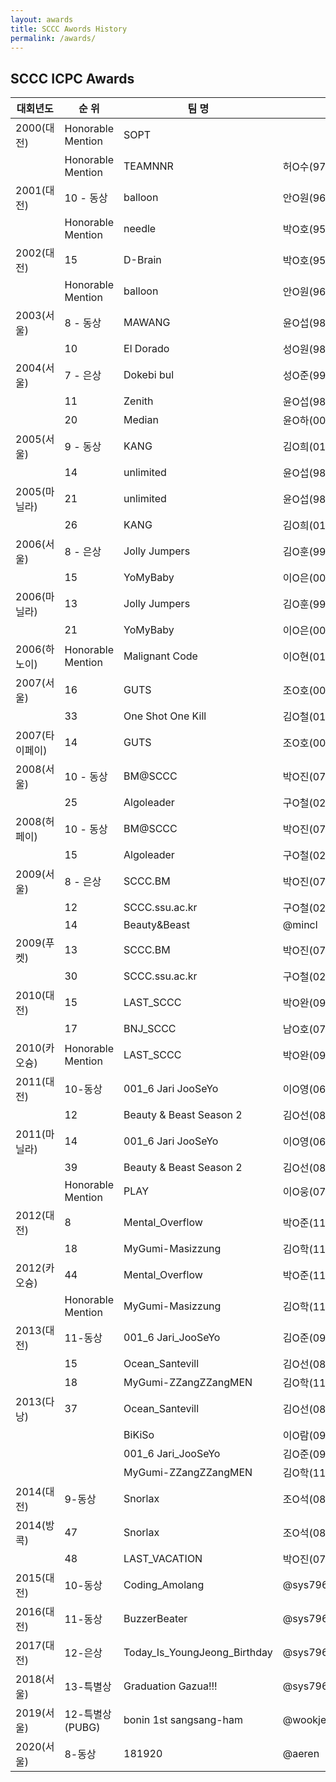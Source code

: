 ```yaml
---
layout: awards
title: SCCC Awords History
permalink: /awards/
---
```


<h2> SCCC ICPC Awards</h2>
<table class="ui celled table">
<thead>
	<tr><th>대회년도</th><th>순 위</th><th>팀 명</th><th colspan="3">팀원</th></tr></thead><tbody>
	<tr><td>2000(대전)</td><td>Honorable Mention</td><td>SOPT</td><td>&nbsp;</td><td>&nbsp;</td><td>&nbsp;</td></tr>
	<tr><td>&nbsp;</td><td>Honorable Mention</td><td>TEAMNNR</td><td>허O수(97)</td><td>&nbsp;</td><td>&nbsp;</td></tr>
	<tr><td>2001(대전)</td><td>10 - 동상</td><td>balloon</td><td>안O원(96)</td><td>김O호(97)</td><td>김O훈(99)</td></tr>
	<tr><td>&nbsp;</td><td>Honorable Mention</td><td>needle</td><td>박O호(95)</td><td>설O수(96)</td><td>김O정(97)</td></tr>
	<tr><td>2002(대전)</td><td>15</td><td>D-Brain</td><td>박O호(95)</td><td>남O윤(99)</td><td>이O라(01)</td></tr>
	<tr><td>&nbsp;</td><td>Honorable Mention</td><td>balloon</td><td>안O원(96)</td><td>김O호(97)</td><td>박O호(99)</td></tr>
	<tr><td>2003(서울)</td><td>8 - 동상</td><td>MAWANG</td><td>윤O섭(98)</td><td>김O희(01)</td><td>이O라(01)</td></tr>
	<tr><td>&nbsp;</td><td>10</td><td>El Dorado</td><td>성O원(98)</td><td>김O석(00)</td><td>김O철(01)</td></tr>
	<tr><td>2004(서울)</td><td>7 - 은상</td><td>Dokebi bul</td><td>성O준(99)</td><td>김O석(00)</td><td>김O희(01)</td></tr>
	<tr><td>&nbsp;</td><td>11</td><td>Zenith</td><td>윤O섭(98)</td><td>유O원(02)</td><td>한O람(02)</td></tr>
	<tr><td>&nbsp;</td><td>20</td><td>Median</td><td>윤O하(00)</td><td>이O라(01)</td><td>OO슬</td></tr>
	<tr><td>2005(서울)</td><td>9 - 동상</td><td>KANG</td><td>김O희(01)</td><td>한O람(02)</td><td>방O주(03)</td></tr>
	<tr><td>&nbsp;</td><td>14</td><td>unlimited</td><td>윤O섭(98)</td><td>송O욱(99)</td><td>고O환(04)</td></tr>
	<tr><td>2005(마닐라)</td><td>21</td><td>unlimited</td><td>윤O섭(98)</td><td>송O욱(99)</td><td>고O환(04)</td></tr>
	<tr><td>&nbsp;</td><td>26</td><td>KANG</td><td>김O희(01)</td><td>한O람(02)</td><td>방O주(03)</td></tr>
	<tr><td>2006(서울)</td><td>8 - 은상</td><td>Jolly Jumpers</td><td>김O훈(99)</td><td>송O욱(99)</td><td>문O미(04)</td></tr>
	<tr><td>&nbsp;</td><td>15</td><td>YoMyBaby</td><td>이O은(00)</td><td>조O호(00)</td><td>한O석(00)</td></tr>
	<tr><td>2006(마닐라)</td><td>13</td><td>Jolly Jumpers</td><td>김O훈(99)</td><td>송O욱(99)</td><td>문O미(04)</td></tr>
	<tr><td>&nbsp;</td><td>21</td><td>YoMyBaby</td><td>이O은(00)</td><td>조O호(00)</td><td>한O석(00)</td></tr>
	<tr><td>2006(하노이)</td><td>Honorable Mention</td><td>Malignant Code</td><td>이O현(01)</td><td>고O환(04)</td><td>이O영(06)</td></tr>
	<tr><td>2007(서울)</td><td>16</td><td>GUTS</td><td>조O호(00)</td><td>한O석(00)</td><td>임O의(07)</td></tr>
	<tr><td>&nbsp;</td><td>33</td><td>One Shot One Kill</td><td>김O철(01)</td><td>고O환(04)</td><td>박O진(07)</td></tr>
	<tr><td>2007(타이페이)</td><td>14</td><td>GUTS</td><td>조O호(00)</td><td>한O석(00)</td><td>임O의(07)</td></tr>
	<tr><td>2008(서울)</td><td>10 - 동상</td><td>BM@SCCC</td><td>박O진(07)</td><td>임O의(07)</td><td>지O섭(08)</td></tr>
	<tr><td>&nbsp;</td><td>25</td><td>Algoleader</td><td>구O철(02)</td><td>송O환(08)</td><td>조O석(08)</td></tr>
	<tr><td>2008(허페이)</td><td>10 - 동상</td><td>BM@SCCC</td><td>박O진(07)</td><td>임O의(07)</td><td>지O섭(08)</td></tr>
	<tr><td>&nbsp;</td><td>15</td><td>Algoleader</td><td>구O철(02)</td><td>송O환(08)</td><td>조O석(08)</td></tr>
	<tr><td>2009(서울)</td><td>8 - 은상</td><td>SCCC.BM</td><td>박O진(07)</td><td>임O의(07)</td><td>지O섭(08)</td></tr>
	<tr><td>&nbsp;</td><td>12</td><td>SCCC.ssu.ac.kr</td><td>구O철(02)</td><td>박O용(06)</td><td>조O석(08)</td></tr>
	<tr><td>&nbsp;</td><td>14</td><td>Beauty&Beast</td><td>@mincl</td><td>&nbsp;</td><td>&nbsp;</td></tr>
	<tr><td>2009(푸켓)</td><td>13</td><td>SCCC.BM</td><td>박O진(07)</td><td>임O의(07)</td><td>지O섭(08)</td></tr>
	<tr><td>&nbsp;</td><td>30</td><td>SCCC.ssu.ac.kr</td><td>구O철(02)</td><td>박O용(06)</td><td>조O석(08)</td></tr>
	<tr><td>2010(대전)</td><td>15</td><td>LAST_SCCC</td><td>박O완(09)</td><td>@mincl</td><td>박O진(10)</td></tr>
	<tr><td>&nbsp;</td><td>17</td><td>BNJ_SCCC</td><td>남O호(07)</td><td>박O진(07)</td><td>정O봉(07)</td></tr>
	<tr><td>2010(카오슝)</td><td>Honorable Mention</td><td>LAST_SCCC</td><td>박O완(09)</td><td>@mincl</td><td>박O진(10)</td></tr>
	<tr><td>2011(대전)</td><td>10-동상</td><td>001_6 Jari JooSeYo</td><td>이O영(06)</td><td>박O진(10)</td><td>박O준(11)</td></tr>
	<tr><td>&nbsp;</td><td>12</td><td>Beauty & Beast Season 2</td><td>김O선(08)</td><td>이O람(09)</td><td>@mincl</td></tr>
	<tr><td>2011(마닐라)</td><td>14</td><td>001_6 Jari JooSeYo</td><td>이O영(06)</td><td>박O진(10)</td><td>박O준(11)</td></tr>
	<tr><td>&nbsp;</td><td>39</td><td>Beauty & Beast Season 2</td><td>김O선(08)</td><td>이O람(09)</td><td>@mincl</td></tr>
	<tr><td>&nbsp;</td><td>Honorable Mention</td><td>PLAY</td><td>이O웅(07)</td><td>주O진(08)</td><td>&nbsp;</td></tr>
	<tr><td>2012(대전)</td><td>8</td><td>Mental_Overflow</td><td>박O준(11)</td><td>@youngjeong_yu</td><td>박O이(11)</td></tr>
	<tr><td>&nbsp;</td><td>18</td><td>MyGumi-Masizzung</td><td>김O학(11)</td><td>@Martian</td><td>박O영(11)</td></tr>
	<tr><td>2012(카오슝)</td><td>44</td><td>Mental_Overflow</td><td>박O준(11)</td><td>@youngjeong_yu</td><td>박O이(11)</td></tr>
	<tr><td>&nbsp;</td><td>Honorable Mention</td><td>MyGumi-Masizzung</td><td>김O학(11)</td><td>@Martian</td><td>박O영(11)</td></tr>
	<tr><td>2013(대전)</td><td>11-동상</td><td>001_6 Jari_JooSeYo</td><td>김O준(09)</td><td>박O준(11)</td><td>박O영(11)</td></tr>
	<tr><td>&nbsp;</td><td>15</td><td>Ocean_Santevill</td><td>김O선(08)</td><td>황O영(12)</td><td>이O우(12)</td></tr>
	<tr><td>&nbsp;</td><td>18</td><td>MyGumi-ZZangZZangMEN</td><td>김O학(11)</td><td>@Martian</td><td>김O관(12)</td></tr>
	<tr><td>2013(다낭)</td><td>37</td><td>Ocean_Santevill</td><td>김O선(08)</td><td>황O영(12)</td><td>이O우(12)</td></tr>
	<tr><td>&nbsp;</td><td>&nbsp;</td><td>BiKiSo</td><td>이O람(09)</td><td>&nbsp;</td><td>&nbsp;</td></tr>
	<tr><td>&nbsp;</td><td>&nbsp;</td><td>001_6 Jari_JooSeYo</td><td>김O준(09)</td><td>박O준(11)</td><td>박O영(11)</td></tr>
	<tr><td>&nbsp;</td><td>&nbsp;</td><td>MyGumi-ZZangZZangMEN</td><td>김O학(11)</td><td>@Martian</td><td>김O관(12)</td></tr>
	<tr><td>2014(대전)</td><td>9-동상</td><td>Snorlax</td><td>조O석(08)</td><td>박O영(11)</td><td>황O영(12)</td></tr>
	<tr><td>2014(방콕)</td><td>47</td><td>Snorlax</td><td>조O석(08)</td><td>박O영(11)</td><td>황O영(12)</td></tr>
	<tr><td>&nbsp;</td><td>48</td><td>LAST_VACATION</td><td>박O진(07)</td><td>&nbsp;</td><td>&nbsp;</td></tr>
	<tr><td>2015(대전)</td><td>10-동상</td><td>Coding_Amolang</td><td>@sys7961</td><td>박O우(11)</td><td>김O빈(14)</td></tr>
	<tr><td>2016(대전)</td><td>11-동상</td><td>BuzzerBeater</td><td>@sys7961</td><td>@choiking10</td><td>황O영(12)</td></tr>
	<tr><td>2017(대전)</td><td>12-은상</td><td>Today_Is_YoungJeong_Birthday</td><td>@sys7961</td><td>@hyo123bin</td><td>@skdudn321</td></tr>
	<tr><td>2018(서울)</td><td>13-특별상</td><td>Graduation Gazua!!!</td><td>@sys7961</td><td>@hyo123bin</td><td>@skdudn321</td></tr>
	<tr><td>2019(서울)</td><td>12-특별상(PUBG)</td><td>bonin 1st sangsang-ham</td><td>@wookje</td><td>@edenooo</td><td>@cake_monotone</td></tr>
	<tr><td>2020(서울)</td><td>8-동상</td><td>181920</td><td>@aeren</td><td>@edenooo</td><td>@jooddae</td></tr>
</tbody></table>
